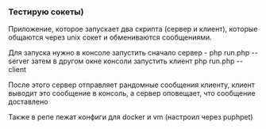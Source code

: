 <h3>Тестирую сокеты)</h3>
<p>Приложение, которое запускает два скрипта (сервер и клиент), которые общаются через unix сокет 
и обмениваются сообщениями. </p>
<p>Для запуска нужно в консоле запустить сначало сервер - php run.php --server
затем в другом окне консоли запустить клиент php run.php --client</p>
<p>После этого сервер отправляет рандомные сообщения клиенту, клиент выводит это сообщение в консоль, 
а сервер оповещает, что сообщение доставлено</p>
<p>Также в репе лежат конфиги для docker и vm (настроил через puphpet)</p>